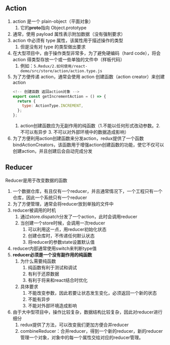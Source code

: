 ## Action

1. action 是一个 plain-object（平面对象）
   1. 它的**proto**指向 Object.prototype
2. 通常，使用 payload 属性表示附加数据（没有强制要求）
3. action 中必须有 type 属性，该属性用于描述操作的类型
   1. 但是没有对 type 的类型做出要求
4. 在大型项目中，由于操作类型非常多，为了避免硬编码（hard code），将会 action 得类型存放一个或一些单独的文件中（样板代码）
   1. 例如：`5.Redux/2.如何使用/react-demo/src/store/action/action.type.js`
5. 为了方便传递 action，通常会使用 action 创建函数（action creator）来创建 action
   ```js
   <!-- 创建函数 返回action对象 -->
   export const getIncrementAction = () => {
     return {
       type: ActionType.INCREMENT,
     };
   };
   ```
   1. action创建函数应为无副作用的纯函数（1.不能以任何形式改动参数。2. 不可以有异步 3. 不可以对外部环境中的数据造成影响）
6. 为了方便利用action创建函数来分发action，redux提供了一个函数bindActionCreators，该函数用于增强action创建函数的功能，使它不仅可以创建action，并且创建后会自动完成分发


## Reducer
Reducer是用于改变数据的函数
1. 一个数据仓库，有且仅有一个reducer，并且通常情况下，一个工程只有一个仓库，因此一个系统只有一个reducer
2. 为了方便管理，通常会将reducer放到单独的文件中
3. reducer被调用的时机
   1. 通过store.dispatch分发了一个action，此时会调用reducer
   2. 当创建一个store时候，会调用一次reducer
      1. 可以利用这一点，用reducer初始化状态
      2. 创建仓库时，不传递任何默认状态
      3. 将reducer的参数state设置默认值
4. reducer内部通常使用switch来判断type值
5. **reducer必须是一个没有副作用的纯函数**
   1. 为什么需要纯函数
      1. 纯函数有利于测试和调试
      2. 有利于还原数据
      3. 有利于将来和react结合时优化
   2. 具体要求
      1. 不能改变参数，因此若要让状态发生变化，必须返回一个新的状态
      2. 不能有异步
      3. 不能对外部环境造成影响
6. 由于大中型项目中，操作比较复杂，数据结构比较复杂，因此对reducer进行细分
   1. redux提供了方法，可以改变我们更加方便合并reducer
   2. combineReducer：合并reducer，得到一个新的reducer，新的reducer管理一个对象，对象中的每一个属性交给对应的reducer管理。